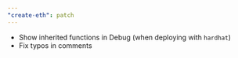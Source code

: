 ```yaml
---
"create-eth": patch
---
```


- Show inherited functions in Debug (when deploying with `hardhat`)
- Fix typos in comments
